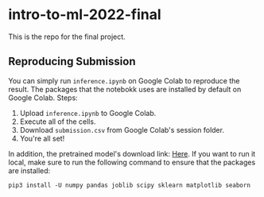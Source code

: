 # intro-to-ml-2022-final
This is the repo for the final project.

## Reproducing Submission
You can simply run `inference.ipynb` on Google Colab to reproduce the result.
The packages that the notebokk uses are installed by default on Google Colab.
Steps:
1. Upload `inference.ipynb` to Google Colab.
2. Execute all of the cells.
3. Download `submission.csv` from Google Colab's session folder.
4. You're all set!

In addition, the pretrained model's download link: [Here](https://drive.google.com/uc?id=1kE_1AFNtRi-5lOEveMdhAdt-QOjEWrFR&confirm=t).
If you want to run it local, make sure to run the following command to ensure that the packages are installed:
```
pip3 install -U numpy pandas joblib scipy sklearn matplotlib seaborn
```